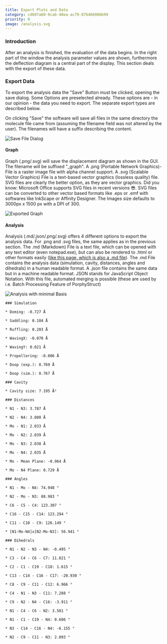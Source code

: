 ```yaml
---
title: Export Plots and Data
category: cd697a60-9cab-48ea-ac79-876466906b99
priority: 0
image: /analysis.svg
---
```

### Introduction

After an analysis is finished, the evaluation of the data begins. In the right part of the window the analysis parameter values are shown, furthermore the deflection diagram is a central part of the display. This section deals with the export of these data.

### Export Data

To export the analysis data the "Save" Button must be clicked, opening the save dialog. Some Options are preselected already. These options are - in our opinion - the data you need to export. The separate export types are described below.

On clicking "Save" the software will save all files in the same directory the molecule file came from (assuming the filename field was not altered by the user). The filenames will have a suffix describing the content.

![Save File Dialog](/uploads/save-dialog.png)

#### Graph

Graph (.png/.svg) will save the displacement diagram as shown in the GUI. The filename will be suffixed "_graph". A .png (Portable Network Graphics)-File is a raster image file with alpha channel support. A .svg (Scalable Vector Graphics) File is a text-based vector graphics (lossless quality) file. SVG files are clearly the better option, as they are vector graphics. Did you know: Microsoft Office supports SVG files in recent versions 😎. SVG files can be converted to other vector based formats like .eps or .emf with softwares like InkScape or Affinity Designer. The Images size defaults to 3000px x 1500 px with a DPI of 300.

![Exported Graph](/uploads/295698_graph.svg)

#### Analysis

Analysis (.md/.json/.png/.svg) offers 4 different options to export the analysis data. For .png and .svg files, the same applies as in the previous section. The .md (Markdown) File is a text file, which can be opened with any text editor (even notepad.exe), but can also be rendered to .html or other formats easily ([like this page, which is also a .md file](https://github.com/JensKrumsieck/porphystruct.org/tree/master/content/docs)). The .md File contains the analysis data (simulation, cavity, distances, angles and dihedrals) in a human readable format. A .json file contains the same data but in a machine readable format. JSON stands for JavaScript Object Notation. With this file, automated merging is possible (these are used by i.e. Batch Processing Feature of PorphyStruct)

![Analysis with minimal Basis](/uploads/295698_analysis.svg)



`### Simulation`

`* Doming: -0.727 Å`

`* Saddling: 0.104 Å`

`* Ruffling: 0.203 Å`

`* WavingX: -0.070 Å`

`* WavingY: 0.021 Å`

`* Propellering: -0.006 Å`

`* Doop (exp.): 0.769 Å`

`* Doop (sim.): 0.767 Å`

`### Cavity`

`* Cavity size: 7.195 Å²`

`### Distances`

`* N1 - N3: 3.787 Å`

`* N2 - N4: 3.800 Å`

`* Mo - N1: 2.033 Å`

`* Mo - N2: 2.039 Å`

`* Mo - N3: 2.038 Å`

`* Mo - N4: 2.035 Å`

`* Mo - Mean Plane: -0.964 Å`

`* Mo - N4 Plane: 0.729 Å`

`### Angles`

`* N1 - Mo - N4: 74.948 °`

`* N2 - Mo - N3: 88.983 °`

`* C6 - C5 - C4: 123.307 °`

`* C16 - C15 - C14: 123.294 °`

`* C11 - C10 - C9: 126.149 °`

`* [N1-Mo-N4]x[N2-Mo-N3]: 56.941 °`

`### Dihedrals`

`* N1 - N2 - N3 - N4: -0.495 °`

`* C3 - C4 - C6 - C7: 11.821 °`

`* C2 - C1 - C19 - C18: 1.615 °`

`* C13 - C14 - C16 - C17: -20.930 °`

`* C8 - C9 - C11 - C12: 6.966 °`

`* C4 - N1 - N3 - C11: 7.288 °`

`* C9 - N2 - N4 - C16: -3.911 °`

`* N1 - C4 - C6 - N2: 3.501 °`

`* N1 - C1 - C19 - N4: 0.606 °`

`* N3 - C14 - C16 - N4: -6.155 °`

`* N2 - C9 - C11 - N3: 2.093 °`